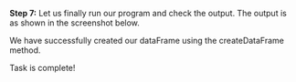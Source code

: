 **Step 7:** Let us finally run our program and check the output. The output is as shown in the screenshot below.



We have successfully created our dataFrame using the createDataFrame method.

Task is complete!
